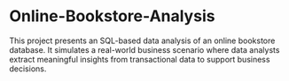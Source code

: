 # Online-Bookstore-Analysis
This project presents an SQL-based data analysis of an online bookstore database. It simulates a real-world business scenario where data analysts extract meaningful insights from transactional data to support business decisions.
